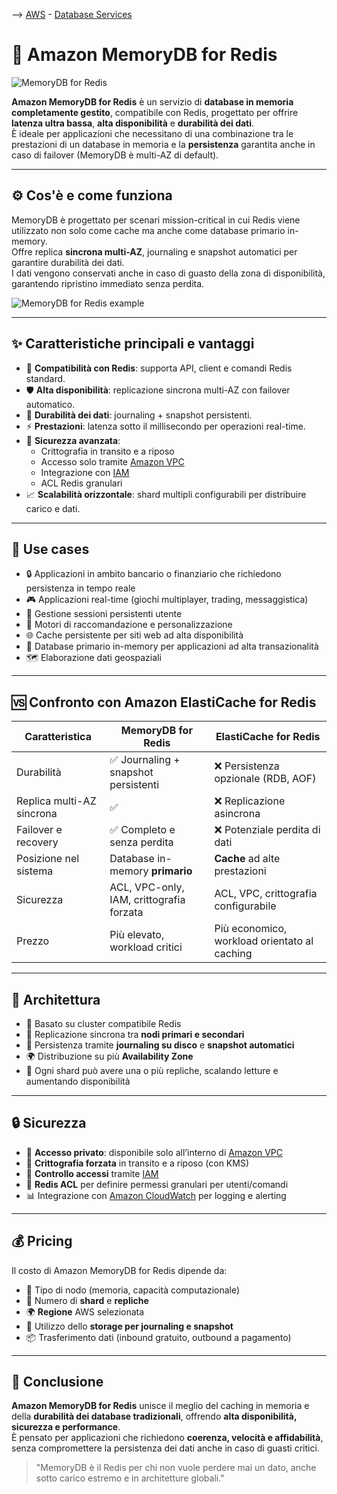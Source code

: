 --> [AWS](00-Intro/AWS.md)  -  [Database Services](04-Database-services/AWS-Databases.md)
# 🧠 Amazon MemoryDB for Redis

![MemoryDB for Redis](mem-db-for-redis-logo.webp)

**Amazon MemoryDB for Redis** è un servizio di **database in memoria completamente gestito**, compatibile con Redis, progettato per offrire **latenza ultra bassa**, **alta disponibilità** e **durabilità dei dati**.  
È ideale per applicazioni che necessitano di una combinazione tra le prestazioni di un database in memoria e la **persistenza** garantita anche in caso di failover (MemoryDB è multi-AZ di default). 

---

## ⚙️ Cos'è e come funziona

MemoryDB è progettato per scenari mission-critical in cui Redis viene utilizzato non solo come cache ma anche come database primario in-memory.  
Offre replica **sincrona multi-AZ**, journaling e snapshot automatici per garantire durabilità dei dati.  
I dati vengono conservati anche in caso di guasto della zona di disponibilità, garantendo ripristino immediato senza perdita.

![MemoryDB for Redis example](mem-db-for-redis.jpg)

---

## ✨ Caratteristiche principali e vantaggi

- 🔄 **Compatibilità con Redis**: supporta API, client e comandi Redis standard.
- 🛡️ **Alta disponibilità**: replicazione sincrona multi-AZ con failover automatico.
- 💾 **Durabilità dei dati**: journaling + snapshot persistenti.
- ⚡ **Prestazioni**: latenza sotto il millisecondo per operazioni real-time.
- 🔐 **Sicurezza avanzata**:
  - Crittografia in transito e a riposo
  - Accesso solo tramite [Amazon VPC](03-CDN-e-Networking/Amazon-VPC.md)
  - Integrazione con [IAM](09-Sicurezza-Compliance-Governance/Sicurezza/AWS-IAM.md)
  - ACL Redis granulari
- 📈 **Scalabilità orizzontale**: shard multipli configurabili per distribuire carico e dati.

---

## 💼 Use cases

- 🔒 Applicazioni in ambito bancario o finanziario che richiedono persistenza in tempo reale
- 🎮 Applicazioni real-time (giochi multiplayer, trading, messaggistica)
- 👤 Gestione sessioni persistenti utente
- 🧠 Motori di raccomandazione e personalizzazione
- 🌐 Cache persistente per siti web ad alta disponibilità
- 🧮 Database primario in-memory per applicazioni ad alta transazionalità
- 🗺️ Elaborazione dati geospaziali

---

## 🆚 Confronto con Amazon ElastiCache for Redis

| Caratteristica                  | **MemoryDB for Redis**                              | **ElastiCache for Redis**                            |
|---------------------------------|-----------------------------------------------------|------------------------------------------------------|
| Durabilità                      | ✅ Journaling + snapshot persistenti                | ❌ Persistenza opzionale (RDB, AOF)                  |
| Replica multi-AZ sincrona      | ✅                                                  | ❌ Replicazione asincrona                            |
| Failover e recovery             | ✅ Completo e senza perdita                         | ❌ Potenziale perdita di dati                        |
| Posizione nel sistema           | Database in-memory **primario**                    | **Cache** ad alte prestazioni                        |
| Sicurezza                       | ACL, VPC-only, IAM, crittografia forzata           | ACL, VPC, crittografia configurabile                |
| Prezzo                          | Più elevato, workload critici                      | Più economico, workload orientato al caching         |

---

## 🧱 Architettura

- 🧩 Basato su cluster compatibile Redis
- 🔁 Replicazione sincrona tra **nodi primari e secondari**
- 📜 Persistenza tramite **journaling su disco** e **snapshot automatici**
- 🌍 Distribuzione su più **Availability Zone**
- 🧠 Ogni shard può avere una o più repliche, scalando letture e aumentando disponibilità

---

## 🔒 Sicurezza

- 🔐 **Accesso privato**: disponibile solo all’interno di [Amazon VPC](03-CDN-e-Networking/Amazon-VPC.md)
- 🔐 **Crittografia forzata** in transito e a riposo (con KMS)
- 👥 **Controllo accessi** tramite [IAM](09-Sicurezza-Compliance-Governance/Sicurezza/AWS-IAM.md)
- 🧩 **Redis ACL** per definire permessi granulari per utenti/comandi
- 📊 Integrazione con [Amazon CloudWatch](08-Auditing-Monitoring-Logging/Amazon-CloudWatch.md) per logging e alerting

---

## 💰 Pricing

Il costo di Amazon MemoryDB for Redis dipende da:

- 🧠 Tipo di nodo (memoria, capacità computazionale)
- 🔢 Numero di **shard** e **repliche**
- 🌍 **Regione** AWS selezionata
- 💾 Utilizzo dello **storage per journaling e snapshot**
- 📦 Trasferimento dati (inbound gratuito, outbound a pagamento)

---

## 📌 Conclusione

**Amazon MemoryDB for Redis** unisce il meglio del caching in memoria e della **durabilità dei database tradizionali**, offrendo **alta disponibilità, sicurezza e performance**.  
È pensato per applicazioni che richiedono **coerenza, velocità e affidabilità**, senza compromettere la persistenza dei dati anche in caso di guasti critici.

> "MemoryDB è il Redis per chi non vuole perdere mai un dato, anche sotto carico estremo e in architetture globali."
